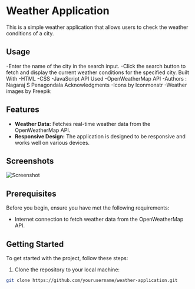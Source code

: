 # Weather Application

This is a simple weather application that allows users to check the weather conditions of a city.
## Usage
-Enter the name of the city in the search input.
-Click the search button to fetch and display the current weather conditions for the specified city.
Built With
-HTML
-CSS
-JavaScript
  API Used
-OpenWeatherMap API
-Authors : Nagaraj S Penagondala
  Acknowledgments
-Icons by Iconmonstr
-Weather images by Freepik

## Features

- **Weather Data:** Fetches real-time weather data from the OpenWeatherMap API.
- **Responsive Design:** The application is designed to be responsive and works well on various devices.

## Screenshots

![Screenshot](screenshot.png)

## Prerequisites

Before you begin, ensure you have met the following requirements:

- Internet connection to fetch weather data from the OpenWeatherMap API.

## Getting Started

To get started with the project, follow these steps:

1. Clone the repository to your local machine:

```bash
git clone https://github.com/yourusername/weather-application.git


